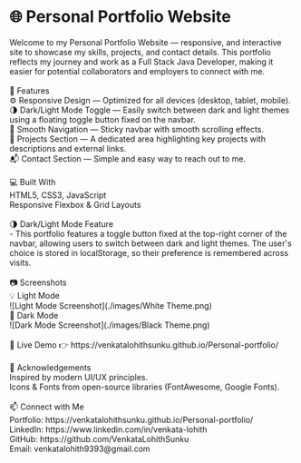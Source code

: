 <h1>🌐 Personal Portfolio Website</h1>
Welcome to my Personal Portfolio Website — responsive, and interactive site to showcase my skills, projects, and contact details. This portfolio reflects my journey and work as a Full Stack Java Developer, making it easier for potential collaborators and employers to connect with me.
<br><br>
🚀 Features<br>
⚙️ Responsive Design — Optimized for all devices (desktop, tablet, mobile).<br>
🌗 Dark/Light Mode Toggle — Easily switch between dark and light themes using a floating toggle button fixed on the navbar.<br>
🧭 Smooth Navigation — Sticky navbar with smooth scrolling effects.<br>
📂 Projects Section — A dedicated area highlighting key projects with descriptions and external links.<br>
📬 Contact Section — Simple and easy way to reach out to me.<br><br>
💻 Built With<br>
HTML5, CSS3, JavaScript<br>
Responsive Flexbox & Grid Layouts<br><br>
🌗 Dark/Light Mode Feature<br>
- This portfolio features a toggle button fixed at the top-right corner of the navbar, allowing users to switch between dark and light themes. The user's choice is stored in localStorage, so their preference is remembered across visits.
<br><br>
📷 Screenshots<br>
💡 Light Mode<br>	
![Light Mode Screenshot](./images/White Theme.png)
<br>
🌙 Dark Mode<br>
![Dark Mode Screenshot](./images/Black Theme.png)
<br><br>
🔗 Live Demo
👉 https://venkatalohithsunku.github.io/Personal-portfolio/
<br><br>
🙌 Acknowledgements<br>
Inspired by modern UI/UX principles.<br>
Icons & Fonts from open-source libraries (FontAwesome, Google Fonts).<br><br>
📫 Connect with Me<br>
Portfolio: https://venkatalohithsunku.github.io/Personal-portfolio/<br>
LinkedIn: https://www.linkedin.com/in/venkata-lohith<br>
GitHub: https://github.com/VenkataLohithSunku<br>
Email: venkatalohith9393@gmail.com

